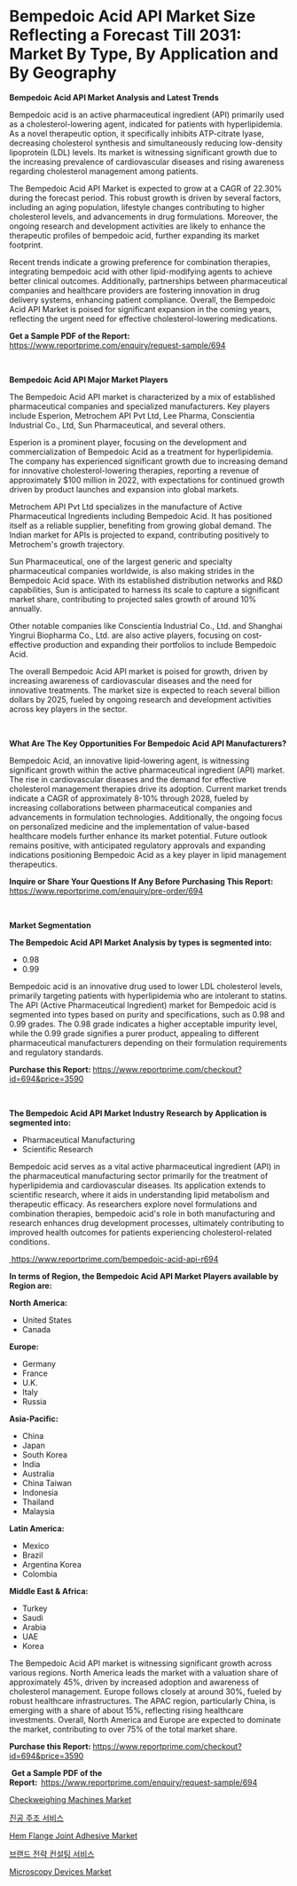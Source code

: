 <p><h1>Bempedoic Acid API Market Size Reflecting a Forecast Till 2031: Market By Type, By Application and By Geography</h1></p><p><strong>Bempedoic Acid API Market Analysis and Latest Trends</strong></p>
<p><p>Bempedoic acid is an active pharmaceutical ingredient (API) primarily used as a cholesterol-lowering agent, indicated for patients with hyperlipidemia. As a novel therapeutic option, it specifically inhibits ATP-citrate lyase, decreasing cholesterol synthesis and simultaneously reducing low-density lipoprotein (LDL) levels. Its market is witnessing significant growth due to the increasing prevalence of cardiovascular diseases and rising awareness regarding cholesterol management among patients.</p><p>The Bempedoic Acid API Market is expected to grow at a CAGR of 22.30% during the forecast period. This robust growth is driven by several factors, including an aging population, lifestyle changes contributing to higher cholesterol levels, and advancements in drug formulations. Moreover, the ongoing research and development activities are likely to enhance the therapeutic profiles of bempedoic acid, further expanding its market footprint.</p><p>Recent trends indicate a growing preference for combination therapies, integrating bempedoic acid with other lipid-modifying agents to achieve better clinical outcomes. Additionally, partnerships between pharmaceutical companies and healthcare providers are fostering innovation in drug delivery systems, enhancing patient compliance. Overall, the Bempedoic Acid API Market is poised for significant expansion in the coming years, reflecting the urgent need for effective cholesterol-lowering medications.</p></p>
<p><strong>Get a Sample PDF of the Report:&nbsp;</strong> <a href="https://www.reportprime.com/enquiry/request-sample/694">https://www.reportprime.com/enquiry/request-sample/694</a></p>
<p>&nbsp;</p>
<p><strong>Bempedoic Acid API Major Market Players</strong></p>
<p><p>The Bempedoic Acid API market is characterized by a mix of established pharmaceutical companies and specialized manufacturers. Key players include Esperion, Metrochem API Pvt Ltd, Lee Pharma, Conscientia Industrial Co., Ltd, Sun Pharmaceutical, and several others. </p><p>Esperion is a prominent player, focusing on the development and commercialization of Bempedoic Acid as a treatment for hyperlipidemia. The company has experienced significant growth due to increasing demand for innovative cholesterol-lowering therapies, reporting a revenue of approximately $100 million in 2022, with expectations for continued growth driven by product launches and expansion into global markets.</p><p>Metrochem API Pvt Ltd specializes in the manufacture of Active Pharmaceutical Ingredients including Bempedoic Acid. It has positioned itself as a reliable supplier, benefiting from growing global demand. The Indian market for APIs is projected to expand, contributing positively to Metrochem's growth trajectory.</p><p>Sun Pharmaceutical, one of the largest generic and specialty pharmaceutical companies worldwide, is also making strides in the Bempedoic Acid space. With its established distribution networks and R&D capabilities, Sun is anticipated to harness its scale to capture a significant market share, contributing to projected sales growth of around 10% annually.</p><p>Other notable companies like Conscientia Industrial Co., Ltd. and Shanghai Yingrui Biopharma Co., Ltd. are also active players, focusing on cost-effective production and expanding their portfolios to include Bempedoic Acid.</p><p>The overall Bempedoic Acid API market is poised for growth, driven by increasing awareness of cardiovascular diseases and the need for innovative treatments. The market size is expected to reach several billion dollars by 2025, fueled by ongoing research and development activities across key players in the sector.</p></p>
<p>&nbsp;</p>
<p><strong>What Are The Key Opportunities For Bempedoic Acid API Manufacturers?</strong></p>
<p><p>Bempedoic Acid, an innovative lipid-lowering agent, is witnessing significant growth within the active pharmaceutical ingredient (API) market. The rise in cardiovascular diseases and the demand for effective cholesterol management therapies drive its adoption. Current market trends indicate a CAGR of approximately 8-10% through 2028, fueled by increasing collaborations between pharmaceutical companies and advancements in formulation technologies. Additionally, the ongoing focus on personalized medicine and the implementation of value-based healthcare models further enhance its market potential. Future outlook remains positive, with anticipated regulatory approvals and expanding indications positioning Bempedoic Acid as a key player in lipid management therapeutics.</p></p>
<p><strong>Inquire or Share Your Questions If Any Before Purchasing This Report:</strong> <a href="https://www.reportprime.com/enquiry/pre-order/694">https://www.reportprime.com/enquiry/pre-order/694</a></p>
<p>&nbsp;</p>
<p><strong>Market Segmentation</strong></p>
<p><strong>The Bempedoic Acid API Market Analysis by types is segmented into:</strong></p>
<p><ul><li>0.98</li><li>0.99</li></ul></p>
<p><p>Bempedoic acid is an innovative drug used to lower LDL cholesterol levels, primarily targeting patients with hyperlipidemia who are intolerant to statins. The API (Active Pharmaceutical Ingredient) market for Bempedoic acid is segmented into types based on purity and specifications, such as 0.98 and 0.99 grades. The 0.98 grade indicates a higher acceptable impurity level, while the 0.99 grade signifies a purer product, appealing to different pharmaceutical manufacturers depending on their formulation requirements and regulatory standards.</p></p>
<p><strong>Purchase this Report:&nbsp;</strong><a href="https://www.reportprime.com/checkout?id=694&price=3590">https://www.reportprime.com/checkout?id=694&price=3590</a></p>
<p>&nbsp;</p>
<p><strong>The Bempedoic Acid API Market Industry Research by Application is segmented into:</strong></p>
<p><ul><li>Pharmaceutical Manufacturing</li><li>Scientific Research</li></ul></p>
<p><p>Bempedoic acid serves as a vital active pharmaceutical ingredient (API) in the pharmaceutical manufacturing sector primarily for the treatment of hyperlipidemia and cardiovascular diseases. Its application extends to scientific research, where it aids in understanding lipid metabolism and therapeutic efficacy. As researchers explore novel formulations and combination therapies, bempedoic acid's role in both manufacturing and research enhances drug development processes, ultimately contributing to improved health outcomes for patients experiencing cholesterol-related conditions.</p></p>
<p><a href="https://www.reportprime.com/bempedoic-acid-api-r694">&nbsp;https://www.reportprime.com/bempedoic-acid-api-r694</a></p>
<p><strong>In terms of Region, the Bempedoic Acid API Market Players available by Region are:</strong></p>
<p>
    <p> <strong> North America: </strong>
        <ul>
            <li>United States</li>
            <li>Canada</li>
        </ul>
        </p> 
    <p> <strong> Europe: </strong>
        <ul>
            <li>Germany</li>
            <li>France</li>
            <li>U.K.</li>
            <li>Italy</li>
            <li>Russia</li>
        </ul>
        </p> 
    <p> <strong> Asia-Pacific: </strong>
        <ul>
            <li>China</li>
            <li>Japan</li>
            <li>South Korea</li>
            <li>India</li>
            <li>Australia</li>
            <li>China Taiwan</li>
            <li>Indonesia</li>
            <li>Thailand</li>
            <li>Malaysia</li>
        </ul>
        </p> 
    <p> <strong> Latin America: </strong>
        <ul>
            <li>Mexico</li>
            <li>Brazil</li>
            <li>Argentina Korea</li>
            <li>Colombia</li>
        </ul>
        </p> 
    <p> <strong> Middle East & Africa: </strong>
        <ul>
            <li>Turkey</li>
            <li>Saudi</li>
            <li>Arabia</li>
            <li>UAE</li>
            <li>Korea</li>
        </ul>
    </p>
    </p>
<p><p>The Bempedoic Acid API market is witnessing significant growth across various regions. North America leads the market with a valuation share of approximately 45%, driven by increased adoption and awareness of cholesterol management. Europe follows closely at around 30%, fueled by robust healthcare infrastructures. The APAC region, particularly China, is emerging with a share of about 15%, reflecting rising healthcare investments. Overall, North America and Europe are expected to dominate the market, contributing to over 75% of the total market share.</p></p>
<p><strong>Purchase this Report: </strong><a href="https://www.reportprime.com/checkout?id=694&price=3590">https://www.reportprime.com/checkout?id=694&price=3590</a></p>
<p>&nbsp;<strong>Get a Sample PDF of the Report:&nbsp;&nbsp;</strong><a href="https://www.reportprime.com/enquiry/request-sample/694">https://www.reportprime.com/enquiry/request-sample/694</a></p>
<p><strong></strong></p>
<p><p><a href="https://medium.com/@breanakozey2023/checkweighing-machines-market-market-segmentation-geographical-regions-and-market-forcast-till-a1821d8940b6">Checkweighing Machines Market</a></p><p><a href="https://medium.com/@wallacbahrtyinger567686/%EC%A7%84%EA%B3%B5-%EC%A3%BC%EC%A1%B0-%EC%84%9C%EB%B9%84%EC%8A%A4-%EC%8B%9C%EC%9E%A5-%EC%A0%84%EB%9E%B5%EC%A0%81-%ED%86%B5%EC%B0%B0-%EC%A7%84%EA%B3%B5-%EC%A3%BC%EC%A1%B0-%EC%84%9C%EB%B9%84%EC%8A%A4-%EC%82%B0%EC%97%85%EC%9D%98-%EC%A0%9C%ED%92%88-%EB%B0%9C%EC%A0%84-%EB%B0%8F-%EC%8B%9C%EC%9E%A5-%EC%84%B8%EB%B6%84%ED%99%94-cba9bb22ff04">진공 주조 서비스</a></p><p><a href="https://issuu.com/reportprime-2/docs/hem-flange-joint-adhesive-market-si_f49908d4c221e8">Hem Flange Joint Adhesive Market</a></p><p><a href="https://medium.com/@wallacbahrtyinger567686/%EB%B8%8C%EB%9E%9C%EB%93%9C-%EC%A0%84%EB%9E%B5-%EC%BB%A8%EC%84%A4%ED%8C%85-%EC%84%9C%EB%B9%84%EC%8A%A4-%EC%8B%9C%EC%9E%A5-%EC%A0%84%EB%9E%B5%EC%A0%81-%ED%86%B5%EC%B0%B0-%EB%B8%8C%EB%9E%9C%EB%93%9C-%EC%A0%84%EB%9E%B5-%EC%BB%A8%EC%84%A4%ED%8C%85-%EC%84%9C%EB%B9%84%EC%8A%A4-%EC%82%B0%EC%97%85%EC%9D%98-%EC%A0%9C%ED%92%88-%EC%A7%84%ED%99%94-%EB%B0%8F-%EC%8B%9C%EC%9E%A5-%EC%84%B8%EB%B6%84%ED%99%94-64d227977c0a">브랜드 전략 컨설팅 서비스</a></p><p><a href="https://medium.com/@breanakozey2023/microscopy-devices-market-a-global-and-regional-analysis-2024-2031-b2aa4216b2af">Microscopy Devices Market</a></p></p>